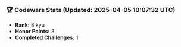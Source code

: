 ### 🏆 Codewars Stats (Updated: 2025-04-05 10:07:32 UTC)

- **Rank:** 8 kyu
- **Honor Points:** 3
- **Completed Challenges:** 1
